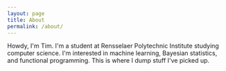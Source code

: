 ```yaml
---
layout: page
title: About
permalink: /about/
---
```


Howdy, I'm Tim. I'm a student at Rensselaer Polytechnic Institute studying
computer science. I'm interested in machine learning, Bayesian statistics, and
functional programming. This is where I dump stuff I've picked up.